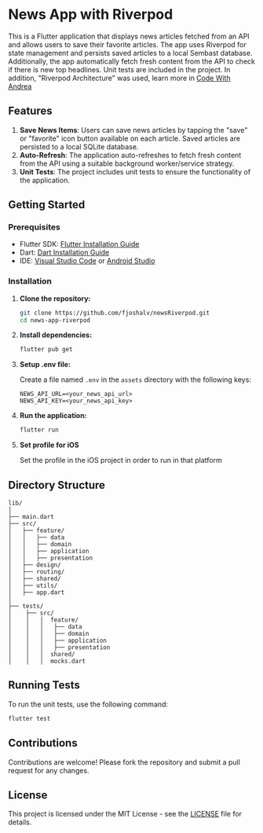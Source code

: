 # News App with Riverpod

This is a Flutter application that displays news articles fetched from an API and allows users to save their favorite articles. The app uses Riverpod for state management and persists saved articles to a local Sembast database. Additionally, the app automatically fetch fresh content from the API to check if there is new top headlines. Unit tests are included in the project. In addition, "Riverpod Architecture" was used, learn more in <a href="https://codewithandrea.com/articles/flutter-app-architecture-riverpod-introduction/" target="_blank">Code With Andrea</a>

## Features

1. **Save News Items**: Users can save news articles by tapping the "save" or "favorite" icon button available on each article. Saved articles are persisted to a local SQLite database.
2. **Auto-Refresh**: The application auto-refreshes to fetch fresh content from the API using a suitable background worker/service strategy.
3. **Unit Tests**: The project includes unit tests to ensure the functionality of the application.

## Getting Started

### Prerequisites

- Flutter SDK: [Flutter Installation Guide](https://flutter.dev/docs/get-started/install)
- Dart: [Dart Installation Guide](https://dart.dev/get-dart)
- IDE: [Visual Studio Code](https://code.visualstudio.com/) or [Android Studio](https://developer.android.com/studio)

### Installation

1. **Clone the repository:**

   ```sh
   git clone https://github.com/fjoshalv/newsRiverpod.git
   cd news-app-riverpod
   ```

2. **Install dependencies:**

   ```sh
   flutter pub get
   ```

3. **Setup .env file:**

   Create a file named `.env` in the `assets` directory with the following keys:

   ```
   NEWS_API_URL=<your_news_api_url>
   NEWS_API_KEY=<your_news_api_key>
   ```

4. **Run the application:**

   ```sh
   flutter run
   ```

5. **Set profile for iOS**

   Set the profile in the iOS project in order to run in that platform

## Directory Structure

```
lib/
│
├── main.dart
├── src/
│   ├── feature/
│   │   ├── data
│   │   ├── domain
│   │   ├── application
│   │   ├── presentation
│   ├── design/
│   ├── routing/
│   ├── shared/
│   ├── utils/
│   ├── app.dart
│
├── tests/
│    ├── src/
│    │   │  feature/
│    │   │   ├── data
│    │   │   ├── domain
│    │   │   ├── application
│    │   │   ├── presentation
│    │   │  shared/
│    │   │  mocks.dart
```

## Running Tests

To run the unit tests, use the following command:

```sh
flutter test
```

## Contributions

Contributions are welcome! Please fork the repository and submit a pull request for any changes.

## License

This project is licensed under the MIT License - see the [LICENSE](LICENSE) file for details.
